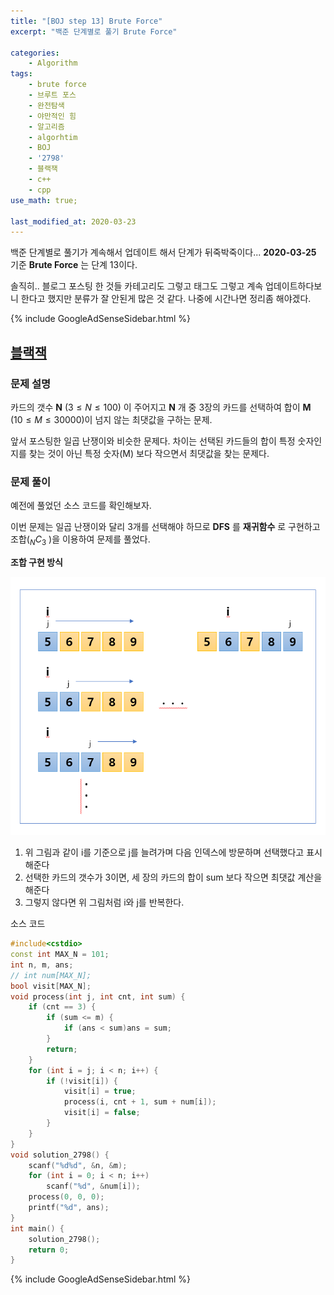 ```yaml
---
title: "[BOJ step 13] Brute Force"
excerpt: "백준 단계별로 풀기 Brute Force"

categories:
    - Algorithm
tags:
    - brute force
    - 브루트 포스
    - 완전탐색
    - 야만적인 힘
    - 알고리즘
    - algorhtim
    - BOJ
    - '2798'
    - 블랙잭
    - c++
    - cpp  
use_math: true;

last_modified_at: 2020-03-23  
---
```


백준 단계별로 풀기가 계속해서 업데이트 해서 단계가 뒤죽박죽이다... **2020-03-25** 기준 **Brute Force** 는 단계 13이다.  

솔직히.. 블로그 포스팅 한 것들 카테고리도 그렇고 태그도 그렇고 계속 업데이트하다보니 한다고 했지만 분류가 잘 안된게 많은 것 같다. 나중에 시간나면 정리좀 해야겠다.  




{% include GoogleAdSenseSidebar.html %}



## [블랙잭](https://www.acmicpc.net/problem/2798)

### 문제 설명

카드의 갯수 **N** ($3 \le N \le 100$) 이 주어지고 **N** 개 중 3장의 카드를 선택하여 합이 **M** ($10 \le M \le 30000$)이 넘지 않는 최댓값을 구하는 문제.   

앞서 포스팅한 일곱 난쟁이와 비슷한 문제다. 차이는 선택된 카드들의 합이 특정 숫자인지를 찾는 것이 아닌 특정 숫자(M) 보다 작으면서 최댓값을 찾는 문제다.  

### 문제 풀이

예전에 풀었던 소스 코드를 확인해보자.

이번 문제는 일곱 난쟁이와 달리 3개를 선택해야 하므로 **DFS** 를 **재귀함수** 로 구현하고 조합($_NC_3$ )을 이용하여 문제를 풀었다.  

**조합 구현 방식**  

[![](/assets/BOJ-step/2020-03-25-BOJ-Step13-01-img01.PNG)](/assets/BOJ-step/2020-03-25-BOJ-Step13-01-img01.PNG)

1. 위 그림과 같이 i를 기준으로 j를 늘려가며 다음 인덱스에 방문하며 선택했다고 표시 해준다
2. 선택한 카드의 갯수가 3이면, 세 장의 카드의 합이 sum 보다 작으면 최댓값 계산을 해준다
3. 그렇지 않다면 위 그림처럼 i와 j를 반복한다.   

소스 코드

```cpp
#include<cstdio>
const int MAX_N = 101;
int n, m, ans;
// int num[MAX_N];
bool visit[MAX_N];
void process(int j, int cnt, int sum) {
	if (cnt == 3) {
		if (sum <= m) {
			if (ans < sum)ans = sum;
		}
		return;
	}
	for (int i = j; i < n; i++) {
		if (!visit[i]) {
			visit[i] = true;
			process(i, cnt + 1, sum + num[i]);
			visit[i] = false;
		}
	}
}
void solution_2798() {
	scanf("%d%d", &n, &m);
	for (int i = 0; i < n; i++)
		scanf("%d", &num[i]);
	process(0, 0, 0);
	printf("%d", ans);
}
int main() {
	solution_2798();
	return 0;
}
```







{% include GoogleAdSenseSidebar.html %}
